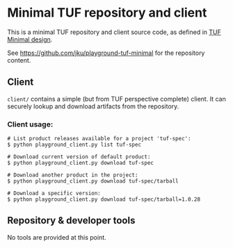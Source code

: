 # Minimal TUF repository and client

This is a minimal TUF repository and client source code, as defined in [TUF Minimal design](docs/design-milestones/01-TUF-MINIMAL.md).

See https://github.com/jku/playground-tuf-minimal for the repository content.

## Client

`client/` contains a simple (but from TUF perspective complete) client. It can securely lookup and download artifacts from the repository.

### Client usage:

```
# List product releases available for a project 'tuf-spec':
$ python playground_client.py list tuf-spec

# Download current version of default product:
$ python playground_client.py download tuf-spec

# Download another product in the project:
$ python playground_client.py download tuf-spec/tarball

# Download a specific version:
$ python playground_client.py download tuf-spec/tarball=1.0.28
```

## Repository & developer tools

No tools are provided at this point. 
